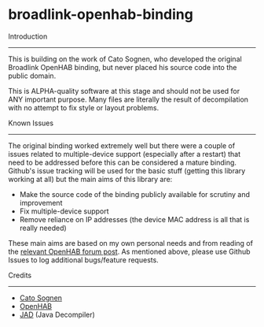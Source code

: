 broadlink-openhab-binding
=====

Introduction

------------

This is building on the work of Cato Sognen, who developed the original Broadlink OpenHAB binding, but 
never placed his source code into the public domain.

This is ALPHA-quality software at this stage and should not be used for ANY important purpose. Many files are literally the result of decompilation with no attempt to fix style or layout problems.


Known Issues

------------

The original binding worked extremely well but there were a couple of issues related to multiple-device support (especially after a restart) that need to be addressed before this can be considered a mature binding. Github's issue tracking will be used for the basic stuff (getting this library working at all) but the main aims of this library are:

- Make the source code of the binding publicly available for scrutiny and improvement
- Fix multiple-device support
- Remove reliance on IP addresses (the device MAC address is all that is really needed) 

These main aims are based on my own personal needs and from reading of the [relevant OpenHAB forum post](https://community.openhab.org/t/broadlink-binding-for-rmx-a1-spx-and-mp-any-interest/22768). As mentioned above, please use Github Issues to log additional bugs/feature requests.


Credits

---------

- [Cato Sognen](https://community.openhab.org/u/cato_sognen)
- [OpenHAB](https://www.openhab.org/)
- [JAD](http://www.javadecompilers.com/jad) (Java Decompiler)

